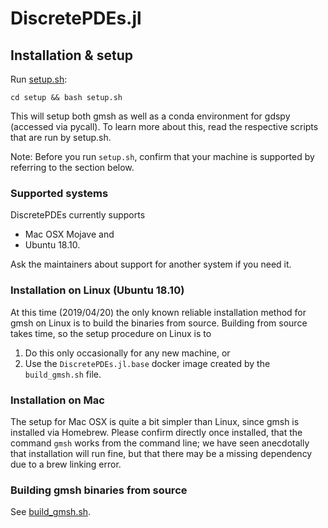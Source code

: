 # DiscretePDEs.jl

## Installation & setup

Run [setup.sh](./setup/setup.sh):

```
cd setup && bash setup.sh
```

This will setup both gmsh as well as a conda environment for gdspy (accessed via
pycall). To learn more about this, read the respective scripts that are run by
setup.sh.

Note: Before you run `setup.sh`, confirm that your machine is supported by
referring to the section below.

### Supported systems

DiscretePDEs currently supports

- Mac OSX Mojave and
- Ubuntu 18.10.

Ask the maintainers about support for another system if you need it.

### Installation on Linux (Ubuntu 18.10)

At this time (2019/04/20) the only known reliable installation method for gmsh
on Linux is to build the binaries from source. Building from source
takes time, so the setup procedure on Linux is to

1. Do this only occasionally for any new machine, or
2. Use the `DiscretePDEs.jl.base` docker image created by the `build_gmsh.sh` file.

### Installation on Mac

The setup for Mac OSX is quite a bit simpler than Linux, since gmsh is installed
via Homebrew. Please confirm directly once installed, that the command
`gmsh` works from the command line; we have seen anecdotally that installation
will run fine, but that there may be a missing dependency due to a brew linking
error.

### Building gmsh binaries from source

See [build_gmsh.sh](./setup/build_gmsh.sh).
